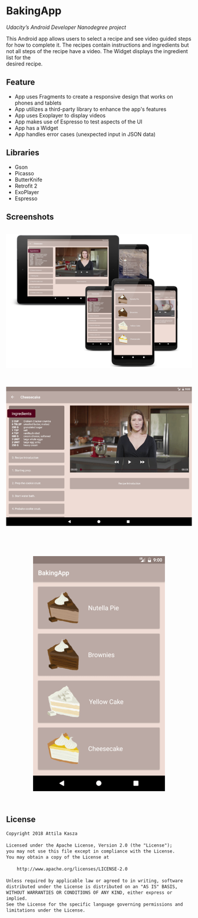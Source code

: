 # BakingApp

*Udacity’s Android Developer Nanodegree project* <br/>

This Android app allows users to select a recipe and see video guided steps for how to complete it.
The recipes contain instructions and ingredients but not all steps of the recipe have a video.
The Widget displays the ingredient list for the <br/> desired recipe.

## Feature

- App uses Fragments to create a responsive design that works on phones and tablets
- App utilizes a third-party library to enhance the app's features
- App uses Exoplayer to display videos
- App makes use of Espresso to test aspects of the UI
- App has a Widget 
- App handles error cases (unexpected input in JSON data)

## Libraries

- Gson
- Picasso
- ButterKnife
- Retrofit 2
- ExoPlayer
- Espresso

## Screenshots
<br/>
<img src="screenshots/screenshots.png">
<br/>
<br/>
<br/>
<p align="center">
  <img src="screenshots/gif_tablet.gif">
</p>
<br/>
<br/>
<br/> 
<p align="center">
  <img src="screenshots/gif_port.gif">
</p>
<br/>

## License

    Copyright 2018 Attila Kasza

    Licensed under the Apache License, Version 2.0 (the "License");
    you may not use this file except in compliance with the License.
    You may obtain a copy of the License at

        http://www.apache.org/licenses/LICENSE-2.0

    Unless required by applicable law or agreed to in writing, software
    distributed under the License is distributed on an "AS IS" BASIS,
    WITHOUT WARRANTIES OR CONDITIONS OF ANY KIND, either express or implied.
    See the License for the specific language governing permissions and
    limitations under the License.
